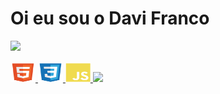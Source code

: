 # Oi eu sou o Davi Franco

<div>
  <a href="https://github.com/DabiLiam">
  <img height="180em" src="https://github-readme-stats.vercel.app/api?username=DabiLiam&show_icons=true&theme=dark&include_all_commitstrue&count_private=true"/>
</div>

<div style="display: inline_block"><br>
  <img align"center" alt="Dabi-HTML" height="30" width="40" src="https://raw.githubusercontent.com/devicons/devicon/master/icons/html5/html5-original.svg">
  <img align"center" alt="Dabi-CSS" height="30" width="40" src="https://raw.githubusercontent.com/devicons/devicon/master/icons/css3/css3-original.svg">
  <img align"center" alt="Dabi-Js" height="30" width="40" src="https://raw.githubusercontent.com/devicons/devicon/master/icons/javascript/javascript-plain.svg">
  <img align"rigth" alt"eu-gif" src="[https://discord.com/channels/743240795037106196/814156476700033075/1097675866936442950](https://cdn.discordapp.com/attachments/814156476700033075/1097675866550575144/picasion.com_39e20bd9c44ce41dbe2df6d58a4781c8.gif)](https://cdn.discordapp.com/attachments/814156476700033075/1097675866550575144/picasion.com_39e20bd9c44ce41dbe2df6d58a4781c8.gif)"
</div>

  
